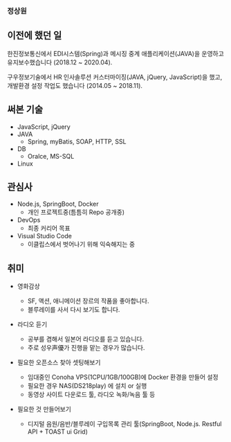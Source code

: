 ### 정상원

<!--
**sangwon-jung-work/sangwon-jung-work** is a ✨ _special_ ✨ repository because its `README.md` (this file) appears on your GitHub profile.

Here are some ideas to get you started:

- 🔭 I’m currently working on ...
- 🌱 I’m currently learning ...
- 👯 I’m looking to collaborate on ...
- 🤔 I’m looking for help with ...
- 💬 Ask me about ...
- 📫 How to reach me: ...
- 😄 Pronouns: ...
- ⚡ Fun fact: ...
-->

<!--
## 현재 하고있는 일
즐겁게 일할 곳을 찾고 있습니다.
-->
## 이전에 했던 일
한진정보통신에서 EDI시스템(Spring)과 메시징 중계 애플리케이션(JAVA)을 운영하고 유지보수했습니다 (2018.12 ~ 2020.04).

구우정보기술에서 HR 인사솔루션 커스터마이징(JAVA, jQuery, JavaScript)을 했고, 개발환경 설정 작업도 했습니다 (2014.05 ~ 2018.11).

## 써본 기술
- JavaScript, jQuery
- JAVA
  - Spring, myBatis, SOAP, HTTP, SSL
- DB
  - Oralce, MS-SQL
- Linux

## 관심사
- Node.js, SpringBoot, Docker
  - 개인 프로젝트중(틈틈히 Repo 공개중)
- DevOps
  - 최종 커리어 목표
- Visual Studio Code
  - 이클립스에서 벗어나기 위해 익숙해지는 중

## 취미
- 영화감상
  - SF, 액션, 애니메이션 장르의 작품을 좋아합니다.
  - 블루레이를 사서 다시 보기도 합니다.

- 라디오 듣기
  - 공부를 겸해서 일본어 라디오를 듣고 있습니다.
  - 주로 성우声優가 진행을 맡는 경우가 많습니다.

- 필요한 오픈소스 찾아 셋팅해보기
  - 임대중인 Conoha VPS(1CPU/1GB/100GB)에 Docker 환경을 만들어 설정
  - 필요한 경우 NAS(DS218play) 에 설치 or 실행
  - 동영상 사이트 다운로드 툴, 라디오 녹화/녹음 툴 등

- 필요한 것 만들어보기
  - 디지털 음원/음반/블루레이 구입목록 관리 툴(SpringBoot, Node.js. Restful API + TOAST ui Grid)
